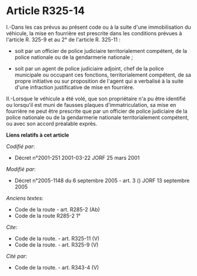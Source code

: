 # Article R325-14

I.-Dans les cas prévus au présent code ou à la suite d'une immobilisation du véhicule, la mise en fourrière est prescrite
dans les conditions prévues à l'article R. 325-9 et au 2° de l'article R. 325-11 :

- soit par un officier de police judiciaire territorialement compétent, de la police nationale ou de la gendarmerie
nationale ;

- soit par un agent de police judiciaire adjoint, chef de la police municipale ou occupant ces fonctions, territorialement
compétent, de sa propre initiative ou sur proposition de l'agent qui a verbalisé à la suite d'une infraction justificative de
mise en fourrière. 

II.-Lorsque le véhicule a été volé, que son propriétaire n'a pu être identifié ou lorsqu'il est muni de fausses plaques
d'immatriculation, sa mise en fourrière ne peut être prescrite que par un officier de police judiciaire de la police
nationale ou de la gendarmerie nationale territorialement compétent, ou avec son accord préalable exprès.

**Liens relatifs à cet article**

_Codifié par_:

  - Décret n°2001-251 2001-03-22 JORF 25 mars 2001

_Modifié par_:

  - Décret n°2005-1148 du 6 septembre 2005 - art. 3 () JORF 13 septembre 2005

_Anciens textes_:

  - Code de la route - art. R285-2 (Ab)
  - Code de la route R285-2 1°

_Cite_:

  - Code de la route. - art. R325-11 (V)
  - Code de la route. - art. R325-9 (V)

_Cité par_:

  - Code de la route. - art. R343-4 (V)
